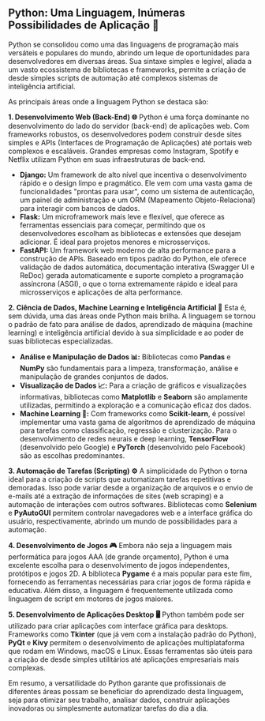 ## Python: Uma Linguagem, Inúmeras Possibilidades de Aplicação 🐍

Python se consolidou como uma das linguagens de programação mais versáteis e populares do mundo, abrindo um leque de oportunidades para desenvolvedores em diversas áreas. Sua sintaxe simples e legível, aliada a um vasto ecossistema de bibliotecas e frameworks, permite a criação de desde simples scripts de automação até complexos sistemas de inteligência artificial.

As principais áreas onde a linguagem Python se destaca são:

**1. Desenvolvimento Web (Back-End) 🌐**
Python é uma força dominante no desenvolvimento do lado do servidor (back-end) de aplicações web. Com frameworks robustos, os desenvolvedores podem construir desde sites simples e APIs (Interfaces de Programação de Aplicações) até portais web complexos e escaláveis. Grandes empresas como Instagram, Spotify e Netflix utilizam Python em suas infraestruturas de back-end.

* **Django:** Um framework de alto nível que incentiva o desenvolvimento rápido e o design limpo e pragmático. Ele vem com uma vasta gama de funcionalidades "prontas para usar", como um sistema de autenticação, um painel de administração e um ORM (Mapeamento Objeto-Relacional) para interagir com bancos de dados.
* **Flask:** Um microframework mais leve e flexível, que oferece as ferramentas essenciais para começar, permitindo que os desenvolvedores escolham as bibliotecas e extensões que desejam adicionar. É ideal para projetos menores e microsserviços.
* **FastAPI:** Um framework web moderno de alta performance para a construção de APIs. Baseado em tipos padrão do Python, ele oferece validação de dados automática, documentação interativa (Swagger UI e ReDoc) gerada automaticamente e suporte completo a programação assíncrona (ASGI), o que o torna extremamente rápido e ideal para microsserviços e aplicações de alta performance.

**2. Ciência de Dados, Machine Learning e Inteligência Artificial 🧠**
Esta é, sem dúvida, uma das áreas onde Python mais brilha. A linguagem se tornou o padrão de fato para análise de dados, aprendizado de máquina (machine learning) e inteligência artificial devido à sua simplicidade e ao poder de suas bibliotecas especializadas.

* **Análise e Manipulação de Dados 📊:** Bibliotecas como **Pandas** e **NumPy** são fundamentais para a limpeza, transformação, análise e manipulação de grandes conjuntos de dados.
* **Visualização de Dados 📈:** Para a criação de gráficos e visualizações informativas, bibliotecas como **Matplotlib** e **Seaborn** são amplamente utilizadas, permitindo a exploração e a comunicação eficaz dos dados.
* **Machine Learning 🤖:** Com frameworks como **Scikit-learn**, é possível implementar uma vasta gama de algoritmos de aprendizado de máquina para tarefas como classificação, regressão e clusterização. Para o desenvolvimento de redes neurais e deep learning, **TensorFlow** (desenvolvido pelo Google) e **PyTorch** (desenvolvido pelo Facebook) são as escolhas predominantes.

**3. Automação de Tarefas (Scripting) ⚙️**
A simplicidade do Python o torna ideal para a criação de scripts que automatizam tarefas repetitivas e demoradas. Isso pode variar desde a organização de arquivos e o envio de e-mails até a extração de informações de sites (web scraping) e a automação de interações com outros softwares. Bibliotecas como **Selenium** e **PyAutoGUI** permitem controlar navegadores web e a interface gráfica do usuário, respectivamente, abrindo um mundo de possibilidades para a automação.

**4. Desenvolvimento de Jogos 🎮**
Embora não seja a linguagem mais performática para jogos AAA (de grande orçamento), Python é uma excelente escolha para o desenvolvimento de jogos independentes, protótipos e jogos 2D. A biblioteca **Pygame** é a mais popular para este fim, fornecendo as ferramentas necessárias para criar jogos de forma rápida e educativa. Além disso, a linguagem é frequentemente utilizada como linguagem de script em motores de jogos maiores.

**5. Desenvolvimento de Aplicações Desktop 🖥️**
Python também pode ser utilizado para criar aplicações com interface gráfica para desktops. Frameworks como **Tkinter** (que já vem com a instalação padrão do Python), **PyQt** e **Kivy** permitem o desenvolvimento de aplicações multiplataforma que rodam em Windows, macOS e Linux. Essas ferramentas são úteis para a criação de desde simples utilitários até aplicações empresariais mais complexas.

Em resumo, a versatilidade do Python garante que profissionais de diferentes áreas possam se beneficiar do aprendizado desta linguagem, seja para otimizar seu trabalho, analisar dados, construir aplicações inovadoras ou simplesmente automatizar tarefas do dia a dia.